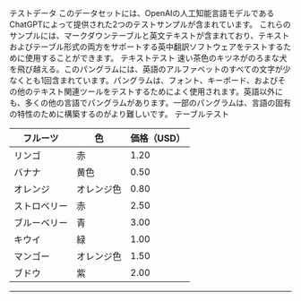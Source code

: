 テストデータ
このデータセットには、OpenAIの人工知能言語モデルであるChatGPTによって提供された2つのテストサンプルが含まれています。
これらのサンプルには、マークダウンテーブルと英文テキストが含まれており、テキストおよびテーブル形式の両方をサポートする英中翻訳ソフトウェアをテストするために使用することができます。
テキストテスト
速い茶色のキツネがのろまな犬を飛び越える。このパングラムには、英語のアルファベットのすべての文字が少なくとも1回含まれています。パングラムは、フォント、キーボード、およびその他のテキスト関連ツールをテストするためによく使用されます。英語以外にも、多くの他の言語でパングラムがあります。一部のパングラムは、言語の固有の特性のために構築するのがより難しいです。
テーブルテスト

| フルーツ | 色 | 価格（USD） |
| --- | --- | --- |
| リンゴ | 赤 | 1.20 |
| バナナ | 黄色 | 0.50 |
| オレンジ | オレンジ色 | 0.80 |
| ストロベリー | 赤 | 2.50 |
| ブルーベリー | 青 | 3.00 |
| キウイ | 緑 | 1.00 |
| マンゴー | オレンジ色 | 1.50 |
| ブドウ | 紫 | 2.00 |

---

